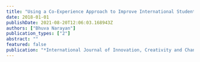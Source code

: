 ```yaml
---
title: "Using a Co-Experience Approach to Improve International Students' Classroom Experience: A Practice Report from within an Australian Higher Education Setting"
date: 2018-01-01
publishDate: 2021-08-20T12:06:03.168943Z
authors: ["Bhuva Narayan"]
publication_types: ["2"]
abstract: ""
featured: false
publication: "*International Journal of Innovation, Creativity and Change*"
---
```


